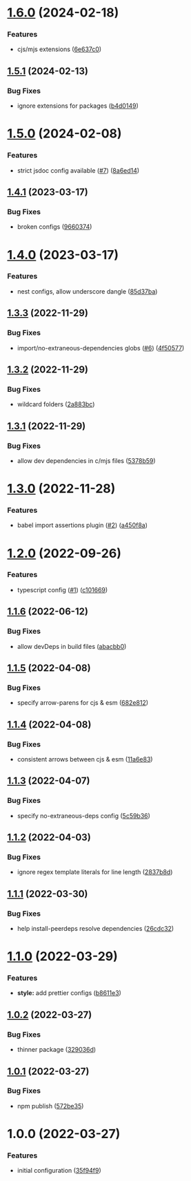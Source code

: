 # [1.6.0](https://github.com/WFCD/eslint-config/compare/v1.5.1...v1.6.0) (2024-02-18)


### Features

* cjs/mjs extensions ([6e637c0](https://github.com/WFCD/eslint-config/commit/6e637c0c28694d24263ddeee18206a7e5c7f727d))

## [1.5.1](https://github.com/WFCD/eslint-config/compare/v1.5.0...v1.5.1) (2024-02-13)


### Bug Fixes

* ignore extensions for packages ([b4d0149](https://github.com/WFCD/eslint-config/commit/b4d014961be7cef5db25089779ab4d0acf75539a))

# [1.5.0](https://github.com/WFCD/eslint-config/compare/v1.4.1...v1.5.0) (2024-02-08)


### Features

* strict jsdoc config available ([#7](https://github.com/WFCD/eslint-config/issues/7)) ([8a6ed14](https://github.com/WFCD/eslint-config/commit/8a6ed149368d38172068ca5ccd6287204119a564))

## [1.4.1](https://github.com/WFCD/eslint-config/compare/v1.4.0...v1.4.1) (2023-03-17)


### Bug Fixes

* broken configs ([9660374](https://github.com/WFCD/eslint-config/commit/9660374dcae6811b80e613934de98272774d731a))

# [1.4.0](https://github.com/WFCD/eslint-config/compare/v1.3.3...v1.4.0) (2023-03-17)


### Features

* nest configs, allow underscore dangle ([85d37ba](https://github.com/WFCD/eslint-config/commit/85d37ba2835d12ba56611946edf18fdea6655a2e))

## [1.3.3](https://github.com/WFCD/eslint-config/compare/v1.3.2...v1.3.3) (2022-11-29)


### Bug Fixes

* import/no-extraneous-dependencies globs ([#6](https://github.com/WFCD/eslint-config/issues/6)) ([4f50577](https://github.com/WFCD/eslint-config/commit/4f505778a5ea2f5e1181ed551ab51779dafd16b2))

## [1.3.2](https://github.com/WFCD/eslint-config/compare/v1.3.1...v1.3.2) (2022-11-29)


### Bug Fixes

* wildcard folders ([2a883bc](https://github.com/WFCD/eslint-config/commit/2a883bc466d2a6fa4997f17fab1b053f0d369eb8))

## [1.3.1](https://github.com/WFCD/eslint-config/compare/v1.3.0...v1.3.1) (2022-11-29)


### Bug Fixes

* allow dev dependencies in c/mjs files ([5378b59](https://github.com/WFCD/eslint-config/commit/5378b59ffb1531b3a4eb4162db197ecd12e1a80a))

# [1.3.0](https://github.com/WFCD/eslint-config/compare/v1.2.0...v1.3.0) (2022-11-28)


### Features

* babel import assertions plugin ([#2](https://github.com/WFCD/eslint-config/issues/2)) ([a450f8a](https://github.com/WFCD/eslint-config/commit/a450f8a1d0065fc7c29de3eb66b2d8b07a020565))

# [1.2.0](https://github.com/wfcd/eslint-config/compare/v1.1.6...v1.2.0) (2022-09-26)


### Features

* typescript config ([#1](https://github.com/wfcd/eslint-config/issues/1)) ([c101669](https://github.com/wfcd/eslint-config/commit/c101669ab892b60762ee8e48b841cbd4430db78e))

## [1.1.6](https://github.com/wfcd/eslint-config/compare/v1.1.5...v1.1.6) (2022-06-12)


### Bug Fixes

* allow devDeps in build files ([abacbb0](https://github.com/wfcd/eslint-config/commit/abacbb0da29990f875102a6188b530ce86170997))

## [1.1.5](https://github.com/wfcd/eslint-config/compare/v1.1.4...v1.1.5) (2022-04-08)


### Bug Fixes

* specify arrow-parens for cjs & esm ([682e812](https://github.com/wfcd/eslint-config/commit/682e8126a59a89a4521adfa66df2e4a5bc822009))

## [1.1.4](https://github.com/wfcd/eslint-config/compare/v1.1.3...v1.1.4) (2022-04-08)


### Bug Fixes

* consistent arrows between cjs & esm ([11a6e83](https://github.com/wfcd/eslint-config/commit/11a6e83634af08677af5798658f1d4835fe5c5ad))

## [1.1.3](https://github.com/wfcd/eslint-config/compare/v1.1.2...v1.1.3) (2022-04-07)


### Bug Fixes

* specify no-extraneous-deps config ([5c59b36](https://github.com/wfcd/eslint-config/commit/5c59b36988d9dbc385d17cefcb1a231b0848adea))

## [1.1.2](https://github.com/wfcd/eslint-config/compare/v1.1.1...v1.1.2) (2022-04-03)


### Bug Fixes

* ignore regex template literals for line length ([2837b8d](https://github.com/wfcd/eslint-config/commit/2837b8d1d1f5170baa2484db8148e89742881bb8))

## [1.1.1](https://github.com/wfcd/eslint-config/compare/v1.1.0...v1.1.1) (2022-03-30)


### Bug Fixes

* help install-peerdeps resolve dependencies ([26cdc32](https://github.com/wfcd/eslint-config/commit/26cdc32cbb201eda9e06c0b6ab05aed955d6d671))

# [1.1.0](https://github.com/wfcd/eslint-config/compare/v1.0.2...v1.1.0) (2022-03-29)


### Features

* **style:** add prettier configs ([b8611e3](https://github.com/wfcd/eslint-config/commit/b8611e3b4f16636c90840bf103655712ad80b4ff))

## [1.0.2](https://github.com/wfcd/eslint-config/compare/v1.0.1...v1.0.2) (2022-03-27)


### Bug Fixes

* thinner package ([329036d](https://github.com/wfcd/eslint-config/commit/329036d29cb8261bfed79bd2e06e890d1cf81508))

## [1.0.1](https://github.com/wfcd/eslint-config/compare/v1.0.0...v1.0.1) (2022-03-27)


### Bug Fixes

* npm publish ([572be35](https://github.com/wfcd/eslint-config/commit/572be355ed495c1f319498b4c9f9ab00c976e1b2))

# 1.0.0 (2022-03-27)


### Features

* initial configuration ([35f94f9](https://github.com/wfcd/eslint-config/commit/35f94f9724699e30993ac77920f73b3babea2f7f))
